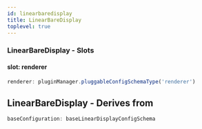 ```yaml
---
id: linearbaredisplay
title: LinearBareDisplay
toplevel: true
---
```







### LinearBareDisplay - Slots
#### slot: renderer



```js
renderer: pluginManager.pluggableConfigSchemaType('renderer')
```


## LinearBareDisplay - Derives from




```js
baseConfiguration: baseLinearDisplayConfigSchema
```

 
